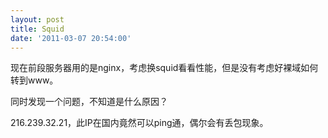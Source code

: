 ```yaml
---
layout: post
title: Squid
date: '2011-03-07 20:54:00'
---
```


<p>现在前段服务器用的是nginx，考虑换squid看看性能，但是没有考虑好裸域如何转到www。</p>

<p>同时发现一个问题，不知道是什么原因？</p>

<p>216.239.32.21，此IP在国内竟然可以ping通，偶尔会有丢包现象。</p>
